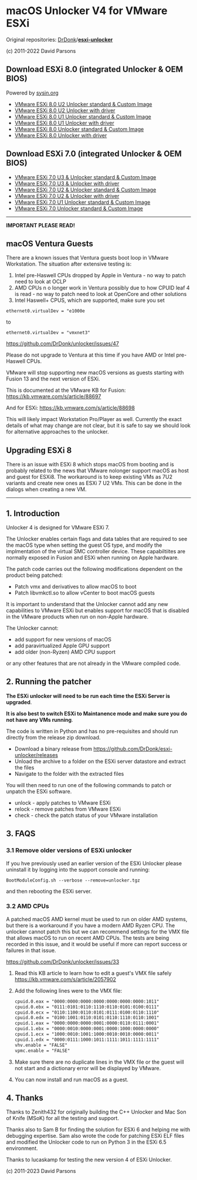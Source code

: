# macOS Unlocker V4 for VMware ESXi

Original repositories: [DrDonk](https://github.com/DrDonk)/**[esxi-unlocker](https://github.com/DrDonk/esxi-unlocker)**

(c) 2011-2022 David Parsons

## Download ESXi 8.0 (integrated Unlocker & OEM BIOS)

Powered by [sysin.org](https://sysin.org/)

- [VMware ESXi 8.0 U2 Unlocker standard & Custom Image](https://sysin.org/blog/vmware-esxi-8-u2-oem/)
- [VMware ESXi 8.0 U2 Unlocker with driver](https://sysin.org/blog/vmware-esxi-8-u2-sysin/)
- [VMware ESXi 8.0 U1 Unlocker standard & Custom Image](https://sysin.org/blog/vmware-esxi-8-u1-oem/)
- [VMware ESXi 8.0 U1 Unlocker with driver](https://sysin.org/blog/vmware-esxi-8-u1-sysin/)
- [VMware ESXi 8.0 Unlocker standard & Custom Image](https://sysin.org/blog/vmware-esxi-8-oem/)
- [VMware ESXi 8.0 Unlocker with driver](https://sysin.org/blog/vmware-esxi-8-sysin/)

## Download ESXi 7.0 (integrated Unlocker & OEM BIOS)

- [VMware ESXi 7.0 U3 & Unlocker standard & Custom Image](https://sysin.org/blog/vmware-esxi-7-u3-oem/)
- [VMware ESXi 7.0 U3 & Unlocker with driver](https://sysin.org/blog/vmware-esxi-7-u3-sysin/)
- [VMware ESXi 7.0 U2 & Unlocker standard & Custom Image](https://sysin.org/blog/vmware-esxi-7-u2-oem/)
- [VMware ESXi 7.0 U2 & Unlocker with driver](https://sysin.org/blog/vmware-esxi-7-u2-sysin/)
- [VMware ESXi 7.0 U1 Unlocker standard & Custom Image](https://sysin.org/blog/vmware-esxi-7-u1-oem/)
- [VMware ESXi 7.0 Unlocker standard & Custom Image](https://sysin.org/blog/vmware-esxi-7-ome/)

---

**IMPORTANT PLEASE READ!**

## macOS Ventura Guests

There are a known issues that Ventura guests boot loop in VMware Workstation. The situation after extensive testing is:

1. Intel pre-Haswell CPUs dropped by Apple in Ventura - no way to patch need to look at OCLP
2. AMD CPUs n o longer work in Ventura possibly due to how CPUID leaf 4 is read - no way to patch need to look at OpenCore and other solutions
3. Intel Haswell+ CPUS, which are supported, make sure you set

`ethernet0.virtualDev = "e1000e`

to

`ethernet0.virtualDev = "vmxnet3"`

<https://github.com/DrDonk/unlocker/issues/47>

Please do not upgrade to Ventura at this time if you have AMD or Intel pre-Haswell CPUs.

VMware will stop supporting new macOS versions as guests starting with Fusion 13 and the next version of ESXi.

This is documented at the VMware KB for Fusion:
<https://kb.vmware.com/s/article/88697>

And for ESXi:
<https://kb.vmware.com/s/article/88698>

This will likely impact Workstation Pro/Player as well. Currently the exact details of what may change are not clear, but
it is safe to say we should look for alternative approaches to the unlocker.

## Upgrading ESXi 8

There is an issue with ESXi 8 which stops macOS from booting and is probably related to the news that VMware nolonger support macOS as host and guest
for ESXi8. The workaround is to keep existing VMs as 7U2 variants and create new ones as ESXi 7 U2 VMs. This can be done in the dialogs when creating a new VM.

---

## 1. Introduction

Unlocker 4 is designed for VMware ESXi 7.

The Unlocker enables certain flags and data tables that are required to see the macOS type when setting
the guest OS type, and modify the implmentation of the virtual SMC controller device. These capabiltiites are normally
exposed in Fusion and ESXi when running on Apple hardware.

The patch code carries out the following modifications dependent on the product being patched:

- Patch vmx and derivatives to allow macOS to boot
- Patch libvmkctl.so to allow vCenter to boot macOS guests

It is important to understand that the Unlocker cannot add any new capabilities to VMware ESXi
but enables support for macOS that is disabled in the VMware products when run on non-Apple hardware.

The Unlocker cannot:

- add support for new versions of macOS
- add paravirtualized Apple GPU support
- add older (non-Ryzen) AMD CPU support

or any other features that are not already in the VMware compiled code.

## 2. Running the patcher

**The ESXi unlocker will need to be run each time the ESXi Server is upgraded**.

**It is also best to switch ESXi to Maintanence mode and make sure you do not have any VMs running**.

The code is written in Python and has no pre-requisites and should run directly from the release zip download.

- Download a binary release from <https://github.com/DrDonk/esxi-unlocker/releases>
- Unload the archive to a folder on the ESXi server datastore and extract the files
- Navigate to the folder with the extracted files

You will then need to run one of the following commands to patch or unpatch the ESXi software.

- unlock - apply patches to VMware ESXi
- relock - remove patches from VMware ESXi
- check  - check the patch status of your VMware installation

## 3. FAQS

### 3.1 Remove older versions of ESXi unlocker

If you hve previously used an earlier version of the ESXi Unlocker please uninstall it by logging into the
support console and running:

```BootModuleConfig.sh --verbose --remove=unlocker.tgz```

and then rebooting the ESXi server.

### 3.2 AMD CPUs

A patched macOS AMD kernel must be used to run on older AMD systems, but there is a workaround if you have a modern
AMD Ryzen CPU. The unlocker cannot patch this but we can recommend settings for the VMX file that allows macOS to
run on recent AMD CPUs. The tests are being recorded in this issue, and it would be useful if more can report
success or failures in that issue.

<https://github.com/DrDonk/unlocker/issues/33>

1. Read this KB article to learn how to edit a guest's VMX file safely <https://kb.vmware.com/s/article/2057902>

2. Add the following lines were to the VMX file:

   ```txt
   cpuid.0.eax = "0000:0000:0000:0000:0000:0000:0000:1011"
   cpuid.0.ebx = "0111:0101:0110:1110:0110:0101:0100:0111"
   cpuid.0.ecx = "0110:1100:0110:0101:0111:0100:0110:1110"
   cpuid.0.edx = "0100:1001:0110:0101:0110:1110:0110:1001"
   cpuid.1.eax = "0000:0000:0000:0001:0000:0110:0111:0001"
   cpuid.1.ebx = "0000:0010:0000:0001:0000:1000:0000:0000"
   cpuid.1.ecx = "1000:0010:1001:1000:0010:0010:0000:0011"
   cpuid.1.edx = "0000:0111:1000:1011:1111:1011:1111:1111"
   vhv.enable = "FALSE"
   vpmc.enable = "FALSE"
   ```

3. Make sure there are no duplicate lines in the VMX file or the guest will not start and a dictionary error will be displayed by VMware.

4. You can now install and run macOS as a guest.

## 4. Thanks

Thanks to Zenith432 for originally building the C++ Unlocker and Mac Son of Knife
(MSoK) for all the testing and support.

Thanks also to Sam B for finding the solution for ESXi 6 and helping me with
debugging expertise. Sam also wrote the code for patching ESXi ELF files and
modified the Unlocker code to run on Python 3 in the ESXi 6.5 environment.

Thanks to lucaskamp for testing the new version 4 of ESXi Unlocker.

(c) 2011-2023 David Parsons
